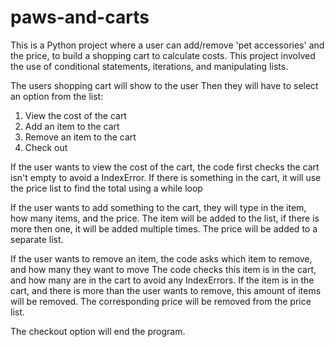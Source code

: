 # paws-and-carts
This is a Python project where a user can add/remove 'pet accessories' and the price, to build a shopping cart to calculate costs. This project involved the use of conditional statements, iterations, and manipulating lists. 

The users shopping cart will show to the user
Then they will have to select an option from the list:
1. View the cost of the cart
2. Add an item to the cart
3. Remove an item to the cart
4. Check out

If the user wants to view the cost of the cart, the code first checks the cart isn't empty to avoid a IndexError.
If there is something in the cart, it will use the price list to find the total using a while loop

If the user wants to add something to the cart, they will type in the item, how many items, and the price.
The item will be added to the list, if there is more then one, it will be added multiple times.
The price will be added to a separate list.

If the user wants to remove an item, the code asks which item to remove, and how many they want to move
The code checks this item is in the cart, and how many are in the cart to avoid any IndexErrors.
If the item is in the cart, and there is more than the user wants to remove, this amount of items will be removed.
The corresponding price will be removed from the price list.

The checkout option will end the program.
